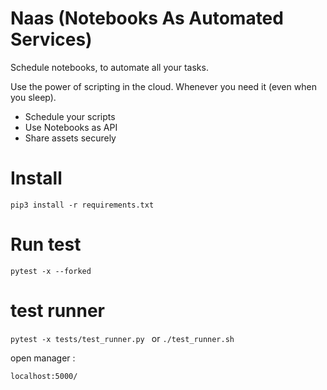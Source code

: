 # Naas (Notebooks As Automated Services)

Schedule notebooks, to automate all your tasks.

Use the power of scripting in the cloud.
Whenever you need it (even when you sleep).

* Schedule your scripts
* Use Notebooks as API
* Share assets securely

# Install

`pip3 install -r requirements.txt`

# Run test 

`pytest -x --forked`  

# test runner

`pytest -x tests/test_runner.py `
or
`./test_runner.sh`

open manager :

`localhost:5000/`